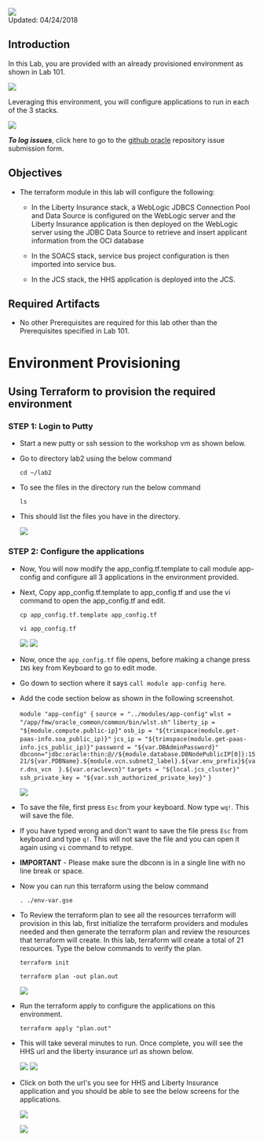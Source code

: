 ![](images/201/header201.png)  
Updated: 04/24/2018

## Introduction

In this Lab, you are provided with an already provisioned environment as shown in Lab 101.

  ![](images/201/1.png)

Leveraging this environment, you will configure applications to run in each of the 3 stacks.  

  ![](images/201/2.png)
  
**_To log issues_**, click here to go to the [github oracle](https://github.com/oracle/learning-library/issues/new) repository issue submission form.

## Objectives

- The terraform module in this lab will configure the following:
  
  * In the Liberty Insurance stack, a WebLogic JDBCS Connection Pool and Data Source is configured on the WebLogic server and the Liberty Insurance application is then deployed on the WebLogic server using the JDBC Data Source to retrieve and insert applicant information from the OCI database
  
  * In the SOACS stack, service bus project configuration is then imported into service bus.
  
  * In the JCS stack, the HHS application is deployed into the JCS.


## Required Artifacts

- No other Prerequisites are required for this lab other than the Prerequisites specified in Lab 101.

# Environment Provisioning

## Using Terraform to provision the required environment

### **STEP 1**: Login to Putty

- Start a new putty or ssh session to the workshop vm as shown below.

- Go to directory lab2 using the below command

  `cd ~/lab2`

- To see the files in the directory run the below command

  `ls`

- This should list the files you have in the directory.

  ![](images/201/3.png)

### **STEP 2**: Configure the applications

- Now, You will now modify the app_config.tf.template to call module app-config and configure all 3 applications in the environment provided.

- Next, Copy app_config.tf.template to app_config.tf and use the vi command to open the app_config.tf and edit.

  `cp app_config.tf.template app_config.tf`
  
  `vi app_config.tf`
  
  ![](images/201/4.png)
  ![](images/201/5.png)

- Now, once the `app_config.tf` file opens, before making a change press `INS` key from Keyboard to go to edit mode.

- Go down to section where it says `call module app-config here`.

- Add the code section below as shown in the following screenshot.

  `module "app-config" {`
    `source = "../modules/app-config"`
    `wlst = "/app/fmw/oracle_common/common/bin/wlst.sh"`
    `liberty_ip = "${module.compute.public-ip}"`
    `osb_ip = "${trimspace(module.get-paas-info.soa_public_ip)}"`
    `jcs_ip = "${trimspace(module.get-paas-info.jcs_public_ip)}"`
    `password = "${var.DBAdminPassword}"`
        `dbconn="jdbc:oracle:thin:@//${module.database.DBNodePublicIP[0]}:1521/${var.PDBName}.${module.vcn.subnet2_label}.${var.env_prefix}${va   r.dns_vcn  }.${var.oraclevcn}"`
    `targets = "${local.jcs_cluster}"`
    `ssh_private_key = "${var.ssh_authorized_private_key}"`
  `}`

  ![](images/201/6.png)
  
- To save the file, first press `Esc` from your keyboard. Now type `wq!`. This will save the file.

- If you have typed wrong and don't want to save the file press `Esc` from keyboard and type `q!`. This will not save the file and you  can open it again using `vi` command to retype.

- **IMPORTANT** - Please make sure the dbconn is in a single line with no line break or space.

- Now you can run this terraform using the below command
  
  `. ./env-var.gse`
  
- To Review the terraform plan to see all the resources terraform will provision in this lab, first initialize the terraform providers and modules needed and then generate the terraform plan and review the resources that terraform will create. In this lab, terraform will create a total of 21 resources. Type the below commands to verify the plan.

  `terraform init`
  
  `terraform plan -out plan.out`
  
  ![](images/201/7.png)
  
- Run the terraform apply to configure the applications on this environment.

  `terraform apply "plan.out"`

- This will take several minutes to run. Once complete, you will see the HHS url and the liberty insurance url as shown below.

  ![](images/201/8.png)
  ![](images/201/9.png)
  
- Click on both the url's you see for HHS and Liberty Insurance application and you should be able to see the below screens for the applications.

  ![](images/201/10.png)
  
  ![](images/201/11.png)

  



